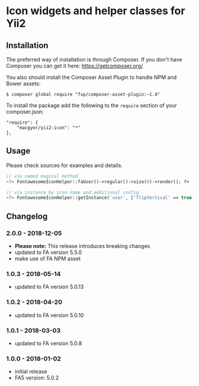 # Icon widgets and helper classes for Yii2

## Installation

The preferred way of installation is through Composer.
If you don't have Composer you can get it here: https://getcomposer.org/

You also should install the Composer Asset Plugin to handle NPM and Bower assets:
```
$ composer global require "fxp/composer-asset-plugin:~1.4"
```

To install the package add the following to the ```require``` section of your composer.json:
```
"require": {
    "macgyer/yii2-icon": "*"
},
```

## Usage
Please check sources for examples and details.

```php
// via named magical method
<?= FontawesomeIconHelper::faUser()->regular()->size(8)->render(); ?>

// via instance by icon name and additional config
<?= FontawesomeIconHelper::getInstance('user', ['flipVertical' => true])->regular()->render(); ?>
```

## Changelog
### 2.0.0 - 2018-12-05
* **Please note:** This release introduces breaking changes
* updated to FA version 5.5.0
* make use of FA NPM asset

### 1.0.3 - 2018-05-14
* updated to FA version 5.0.13

### 1.0.2 - 2018-04-20
* updated to FA version 5.0.10

### 1.0.1 - 2018-03-03
* updated to FA version 5.0.8

### 1.0.0 - 2018-01-02
* initial release
* FA5 version: 5.0.2

